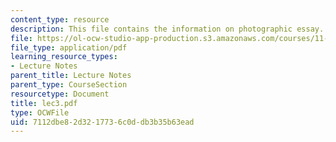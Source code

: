 ```yaml
---
content_type: resource
description: This file contains the information on photographic essay.
file: https://ol-ocw-studio-app-production.s3.amazonaws.com/courses/11-204-planning-communications-and-digital-media-fall-2004/7112dbe82d3217736c0ddb3b35b63ead_lec3.pdf
file_type: application/pdf
learning_resource_types:
- Lecture Notes
parent_title: Lecture Notes
parent_type: CourseSection
resourcetype: Document
title: lec3.pdf
type: OCWFile
uid: 7112dbe8-2d32-1773-6c0d-db3b35b63ead
---
```

